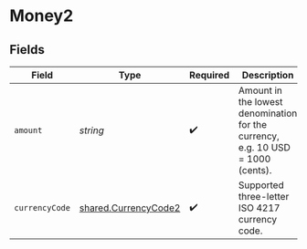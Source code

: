 # Money2


## Fields

| Field                                                                           | Type                                                                            | Required                                                                        | Description                                                                     |
| ------------------------------------------------------------------------------- | ------------------------------------------------------------------------------- | ------------------------------------------------------------------------------- | ------------------------------------------------------------------------------- |
| `amount`                                                                        | *string*                                                                        | :heavy_check_mark:                                                              | Amount in the lowest denomination for the currency, e.g. 10 USD = 1000 (cents). |
| `currencyCode`                                                                  | [shared.CurrencyCode2](../../models/shared/currencycode2.md)                    | :heavy_check_mark:                                                              | Supported three-letter ISO 4217 currency code.                                  |